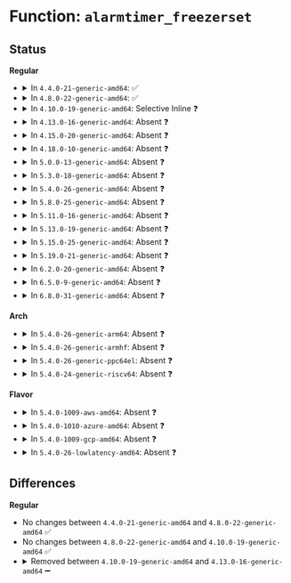 # Function: <code>alarmtimer_freezerset</code>

## Status
<b>Regular</b>
<ul>
<li>
<details>
<summary>In <code>4.4.0-21-generic-amd64</code>: ✅</summary>

```c
void alarmtimer_freezerset(ktime_t absexp, enum alarmtimer_type type)
```

```json
{
  "name": "alarmtimer_freezerset",
  "collision_type": "Unique Static",
  "inline_type": "No",
  "funcs": [
    {
      "addr": 18446744071579871376,
      "name": "alarmtimer_freezerset",
      "external": false,
      "loc": "kernel/time/alarmtimer.c:281",
      "file": "kernel/time/alarmtimer.c",
      "inline": "seen, unknown",
      "caller_inline": [],
      "caller_func": [
        "kernel/time/alarmtimer.c:alarm_timer_nsleep",
        "kernel/time/alarmtimer.c:alarm_timer_nsleep_restart"
      ]
    }
  ],
  "symbols": [
    {
      "addr": 18446744071579871376,
      "name": "alarmtimer_freezerset",
      "section": ".text",
      "bind": "STB_LOCAL",
      "size": 85
    }
  ]
}
```
</details>
</li>
<li>
<details>
<summary>In <code>4.8.0-22-generic-amd64</code>: ✅</summary>

```c
void alarmtimer_freezerset(ktime_t absexp, enum alarmtimer_type type)
```

```json
{
  "name": "alarmtimer_freezerset",
  "collision_type": "Unique Static",
  "inline_type": "No",
  "funcs": [
    {
      "addr": 18446744071579900672,
      "name": "alarmtimer_freezerset",
      "external": false,
      "loc": "kernel/time/alarmtimer.c:296",
      "file": "kernel/time/alarmtimer.c",
      "inline": "seen, unknown",
      "caller_inline": [],
      "caller_func": [
        "kernel/time/alarmtimer.c:alarm_timer_nsleep",
        "kernel/time/alarmtimer.c:alarm_timer_nsleep_restart"
      ]
    }
  ],
  "symbols": [
    {
      "addr": 18446744071579900672,
      "name": "alarmtimer_freezerset",
      "section": ".text",
      "bind": "STB_LOCAL",
      "size": 85
    }
  ]
}
```
</details>
</li>
<li>
<details>
<summary>In <code>4.10.0-19-generic-amd64</code>: Selective Inline ❓</summary>

```c
void alarmtimer_freezerset(ktime_t absexp, enum alarmtimer_type type)
```

```json
{
  "name": "alarmtimer_freezerset",
  "collision_type": "Unique Static",
  "inline_type": "Selective",
  "funcs": [
    {
      "addr": 18446744071579913424,
      "name": "alarmtimer_freezerset",
      "external": false,
      "loc": "kernel/time/alarmtimer.c:308",
      "file": "kernel/time/alarmtimer.c",
      "inline": "not declared, inlined",
      "caller_inline": [],
      "caller_func": [
        "kernel/time/alarmtimer.c:alarm_timer_nsleep",
        "kernel/time/alarmtimer.c:alarm_timer_nsleep_restart"
      ]
    }
  ],
  "symbols": [
    {
      "addr": 18446744071579913424,
      "name": "alarmtimer_freezerset",
      "section": ".text",
      "bind": "STB_LOCAL",
      "size": 188
    }
  ]
}
```
</details>
</li>
<li>
<details>
<summary>In <code>4.13.0-16-generic-amd64</code>: Absent ❓</summary>

```json
{
  "name": "alarmtimer_freezerset",
  "collision_type": "Unique Static",
  "inline_type": "Full",
  "funcs": [
    {
      "addr": 18446744071579922445,
      "name": "alarmtimer_freezerset",
      "external": false,
      "loc": "kernel/time/alarmtimer.c:466",
      "file": "kernel/time/alarmtimer.c",
      "inline": "not declared, inlined",
      "caller_inline": [
        "kernel/time/alarmtimer.c:alarmtimer_do_nsleep"
      ],
      "caller_func": []
    }
  ],
  "symbols": []
}
```
</details>
</li>
<li>
<details>
<summary>In <code>4.15.0-20-generic-amd64</code>: Absent ❓</summary>

```json
{
  "name": "alarmtimer_freezerset",
  "collision_type": "Unique Static",
  "inline_type": "Full",
  "funcs": [
    {
      "addr": 18446744071579967790,
      "name": "alarmtimer_freezerset",
      "external": false,
      "loc": "kernel/time/alarmtimer.c:480",
      "file": "kernel/time/alarmtimer.c",
      "inline": "not declared, inlined",
      "caller_inline": [
        "kernel/time/alarmtimer.c:alarmtimer_do_nsleep"
      ],
      "caller_func": []
    }
  ],
  "symbols": []
}
```
</details>
</li>
<li>
<details>
<summary>In <code>4.18.0-10-generic-amd64</code>: Absent ❓</summary>

```json
{
  "name": "alarmtimer_freezerset",
  "collision_type": "Unique Static",
  "inline_type": "Full",
  "funcs": [
    {
      "addr": 18446744071580015049,
      "name": "alarmtimer_freezerset",
      "external": false,
      "loc": "kernel/time/alarmtimer.c:487",
      "file": "kernel/time/alarmtimer.c",
      "inline": "not declared, inlined",
      "caller_inline": [
        "kernel/time/alarmtimer.c:alarmtimer_do_nsleep"
      ],
      "caller_func": []
    }
  ],
  "symbols": []
}
```
</details>
</li>
<li>
<details>
<summary>In <code>5.0.0-13-generic-amd64</code>: Absent ❓</summary>

```json
{
  "name": "alarmtimer_freezerset",
  "collision_type": "Unique Static",
  "inline_type": "Full",
  "funcs": [
    {
      "addr": 18446744071580062409,
      "name": "alarmtimer_freezerset",
      "external": false,
      "loc": "kernel/time/alarmtimer.c:484",
      "file": "kernel/time/alarmtimer.c",
      "inline": "not declared, inlined",
      "caller_inline": [
        "kernel/time/alarmtimer.c:alarmtimer_do_nsleep"
      ],
      "caller_func": []
    }
  ],
  "symbols": []
}
```
</details>
</li>
<li>
<details>
<summary>In <code>5.3.0-18-generic-amd64</code>: Absent ❓</summary>

```json
{
  "name": "alarmtimer_freezerset",
  "collision_type": "Unique Static",
  "inline_type": "Full",
  "funcs": [
    {
      "addr": 18446744071580106014,
      "name": "alarmtimer_freezerset",
      "external": false,
      "loc": "kernel/time/alarmtimer.c:483",
      "file": "kernel/time/alarmtimer.c",
      "inline": "not declared, inlined",
      "caller_inline": [
        "kernel/time/alarmtimer.c:alarmtimer_do_nsleep"
      ],
      "caller_func": []
    }
  ],
  "symbols": []
}
```
</details>
</li>
<li>
<details>
<summary>In <code>5.4.0-26-generic-amd64</code>: Absent ❓</summary>

```json
{
  "name": "alarmtimer_freezerset",
  "collision_type": "Unique Static",
  "inline_type": "Full",
  "funcs": [
    {
      "addr": 18446744071580155118,
      "name": "alarmtimer_freezerset",
      "external": false,
      "loc": "kernel/time/alarmtimer.c:492",
      "file": "kernel/time/alarmtimer.c",
      "inline": "not declared, inlined",
      "caller_inline": [
        "kernel/time/alarmtimer.c:alarmtimer_do_nsleep"
      ],
      "caller_func": []
    }
  ],
  "symbols": []
}
```
</details>
</li>
<li>
<details>
<summary>In <code>5.8.0-25-generic-amd64</code>: Absent ❓</summary>

```json
{
  "name": "alarmtimer_freezerset",
  "collision_type": "Unique Static",
  "inline_type": "Full",
  "funcs": [
    {
      "addr": 18446744071580216286,
      "name": "alarmtimer_freezerset",
      "external": false,
      "loc": "kernel/time/alarmtimer.c:483",
      "file": "kernel/time/alarmtimer.c",
      "inline": "not declared, inlined",
      "caller_inline": [
        "kernel/time/alarmtimer.c:alarmtimer_do_nsleep"
      ],
      "caller_func": []
    }
  ],
  "symbols": []
}
```
</details>
</li>
<li>
<details>
<summary>In <code>5.11.0-16-generic-amd64</code>: Absent ❓</summary>

```json
{
  "name": "alarmtimer_freezerset",
  "collision_type": "Unique Static",
  "inline_type": "Full",
  "funcs": [
    {
      "addr": 18446744071580200537,
      "name": "alarmtimer_freezerset",
      "external": false,
      "loc": "kernel/time/alarmtimer.c:483",
      "file": "kernel/time/alarmtimer.c",
      "inline": "not declared, inlined",
      "caller_inline": [
        "kernel/time/alarmtimer.c:alarmtimer_do_nsleep"
      ],
      "caller_func": []
    }
  ],
  "symbols": []
}
```
</details>
</li>
<li>
<details>
<summary>In <code>5.13.0-19-generic-amd64</code>: Absent ❓</summary>

```json
{
  "name": "alarmtimer_freezerset",
  "collision_type": "Unique Static",
  "inline_type": "Full",
  "funcs": [
    {
      "addr": 18446744071580205846,
      "name": "alarmtimer_freezerset",
      "external": false,
      "loc": "kernel/time/alarmtimer.c:483",
      "file": "kernel/time/alarmtimer.c",
      "inline": "not declared, inlined",
      "caller_inline": [
        "kernel/time/alarmtimer.c:alarmtimer_do_nsleep"
      ],
      "caller_func": []
    }
  ],
  "symbols": []
}
```
</details>
</li>
<li>
<details>
<summary>In <code>5.15.0-25-generic-amd64</code>: Absent ❓</summary>

```json
{
  "name": "alarmtimer_freezerset",
  "collision_type": "Unique Static",
  "inline_type": "Full",
  "funcs": [
    {
      "addr": 18446744071580352748,
      "name": "alarmtimer_freezerset",
      "external": false,
      "loc": "kernel/time/alarmtimer.c:483",
      "file": "kernel/time/alarmtimer.c",
      "inline": "not declared, inlined",
      "caller_inline": [
        "kernel/time/alarmtimer.c:alarmtimer_do_nsleep"
      ],
      "caller_func": []
    }
  ],
  "symbols": []
}
```
</details>
</li>
<li>
<details>
<summary>In <code>5.19.0-21-generic-amd64</code>: Absent ❓</summary>

```json
{
  "name": "alarmtimer_freezerset",
  "collision_type": "Unique Static",
  "inline_type": "Full",
  "funcs": [
    {
      "addr": 18446744071580567111,
      "name": "alarmtimer_freezerset",
      "external": false,
      "loc": "kernel/time/alarmtimer.c:483",
      "file": "kernel/time/alarmtimer.c",
      "inline": "not declared, inlined",
      "caller_inline": [
        "kernel/time/alarmtimer.c:alarmtimer_do_nsleep"
      ],
      "caller_func": []
    }
  ],
  "symbols": []
}
```
</details>
</li>
<li>
<details>
<summary>In <code>6.2.0-20-generic-amd64</code>: Absent ❓</summary>

```json
{
  "name": "alarmtimer_freezerset",
  "collision_type": "Unique Static",
  "inline_type": "Full",
  "funcs": [
    {
      "addr": 18446744071580827450,
      "name": "alarmtimer_freezerset",
      "external": false,
      "loc": "kernel/time/alarmtimer.c:507",
      "file": "kernel/time/alarmtimer.c",
      "inline": "not declared, inlined",
      "caller_inline": [
        "kernel/time/alarmtimer.c:alarmtimer_do_nsleep"
      ],
      "caller_func": []
    }
  ],
  "symbols": []
}
```
</details>
</li>
<li>
<details>
<summary>In <code>6.5.0-9-generic-amd64</code>: Absent ❓</summary>

```json
{
  "name": "alarmtimer_freezerset",
  "collision_type": "Unique Static",
  "inline_type": "Full",
  "funcs": [
    {
      "addr": 18446744071580911014,
      "name": "alarmtimer_freezerset",
      "external": false,
      "loc": "kernel/time/alarmtimer.c:506",
      "file": "kernel/time/alarmtimer.c",
      "inline": "not declared, inlined",
      "caller_inline": [
        "kernel/time/alarmtimer.c:alarmtimer_do_nsleep"
      ],
      "caller_func": []
    }
  ],
  "symbols": []
}
```
</details>
</li>
<li>
<details>
<summary>In <code>6.8.0-31-generic-amd64</code>: Absent ❓</summary>

```json
{
  "name": "alarmtimer_freezerset",
  "collision_type": "Unique Static",
  "inline_type": "Full",
  "funcs": [
    {
      "addr": 18446744071581001542,
      "name": "alarmtimer_freezerset",
      "external": false,
      "loc": "kernel/time/alarmtimer.c:517",
      "file": "kernel/time/alarmtimer.c",
      "inline": "not declared, inlined",
      "caller_inline": [
        "kernel/time/alarmtimer.c:alarmtimer_do_nsleep"
      ],
      "caller_func": []
    }
  ],
  "symbols": []
}
```
</details>
</li>
</ul>
<b>Arch</b>
<ul>
<li>
<details>
<summary>In <code>5.4.0-26-generic-arm64</code>: Absent ❓</summary>

```json
{
  "name": "alarmtimer_freezerset",
  "collision_type": "Unique Static",
  "inline_type": "Full",
  "funcs": [
    {
      "addr": 18446603336491374864,
      "name": "alarmtimer_freezerset",
      "external": false,
      "loc": "kernel/time/alarmtimer.c:492",
      "file": "kernel/time/alarmtimer.c",
      "inline": "not declared, inlined",
      "caller_inline": [
        "kernel/time/alarmtimer.c:alarmtimer_do_nsleep"
      ],
      "caller_func": []
    }
  ],
  "symbols": []
}
```
</details>
</li>
<li>
<details>
<summary>In <code>5.4.0-26-generic-armhf</code>: Absent ❓</summary>

```json
{
  "name": "alarmtimer_freezerset",
  "collision_type": "Unique Static",
  "inline_type": "Full",
  "funcs": [
    {
      "addr": 3225375508,
      "name": "alarmtimer_freezerset",
      "external": false,
      "loc": "kernel/time/alarmtimer.c:492",
      "file": "kernel/time/alarmtimer.c",
      "inline": "not declared, inlined",
      "caller_inline": [
        "kernel/time/alarmtimer.c:alarmtimer_do_nsleep"
      ],
      "caller_func": []
    }
  ],
  "symbols": []
}
```
</details>
</li>
<li>
<details>
<summary>In <code>5.4.0-26-generic-ppc64el</code>: Absent ❓</summary>

```json
{
  "name": "alarmtimer_freezerset",
  "collision_type": "Unique Static",
  "inline_type": "Full",
  "funcs": [
    {
      "addr": 13835058055284315696,
      "name": "alarmtimer_freezerset",
      "external": false,
      "loc": "kernel/time/alarmtimer.c:492",
      "file": "kernel/time/alarmtimer.c",
      "inline": "not declared, inlined",
      "caller_inline": [
        "kernel/time/alarmtimer.c:alarmtimer_do_nsleep"
      ],
      "caller_func": []
    }
  ],
  "symbols": []
}
```
</details>
</li>
<li>
<details>
<summary>In <code>5.4.0-24-generic-riscv64</code>: Absent ❓</summary>

```json
{
  "name": "alarmtimer_freezerset",
  "collision_type": "Unique Static",
  "inline_type": "Full",
  "funcs": [
    {
      "addr": 18446743936271865116,
      "name": "alarmtimer_freezerset",
      "external": false,
      "loc": "kernel/time/alarmtimer.c:492",
      "file": "kernel/time/alarmtimer.c",
      "inline": "not declared, inlined",
      "caller_inline": [
        "kernel/time/alarmtimer.c:alarmtimer_do_nsleep"
      ],
      "caller_func": []
    }
  ],
  "symbols": []
}
```
</details>
</li>
</ul>
<b>Flavor</b>
<ul>
<li>
<details>
<summary>In <code>5.4.0-1009-aws-amd64</code>: Absent ❓</summary>

```json
{
  "name": "alarmtimer_freezerset",
  "collision_type": "Unique Static",
  "inline_type": "Full",
  "funcs": [
    {
      "addr": 18446744071580124318,
      "name": "alarmtimer_freezerset",
      "external": false,
      "loc": "kernel/time/alarmtimer.c:492",
      "file": "kernel/time/alarmtimer.c",
      "inline": "not declared, inlined",
      "caller_inline": [
        "kernel/time/alarmtimer.c:alarmtimer_do_nsleep"
      ],
      "caller_func": []
    }
  ],
  "symbols": []
}
```
</details>
</li>
<li>
<details>
<summary>In <code>5.4.0-1010-azure-amd64</code>: Absent ❓</summary>

```json
{
  "name": "alarmtimer_freezerset",
  "collision_type": "Unique Static",
  "inline_type": "Full",
  "funcs": [
    {
      "addr": 18446744071580069614,
      "name": "alarmtimer_freezerset",
      "external": false,
      "loc": "kernel/time/alarmtimer.c:492",
      "file": "kernel/time/alarmtimer.c",
      "inline": "not declared, inlined",
      "caller_inline": [
        "kernel/time/alarmtimer.c:alarmtimer_do_nsleep"
      ],
      "caller_func": []
    }
  ],
  "symbols": []
}
```
</details>
</li>
<li>
<details>
<summary>In <code>5.4.0-1009-gcp-amd64</code>: Absent ❓</summary>

```json
{
  "name": "alarmtimer_freezerset",
  "collision_type": "Unique Static",
  "inline_type": "Full",
  "funcs": [
    {
      "addr": 18446744071580115390,
      "name": "alarmtimer_freezerset",
      "external": false,
      "loc": "kernel/time/alarmtimer.c:492",
      "file": "kernel/time/alarmtimer.c",
      "inline": "not declared, inlined",
      "caller_inline": [
        "kernel/time/alarmtimer.c:alarmtimer_do_nsleep"
      ],
      "caller_func": []
    }
  ],
  "symbols": []
}
```
</details>
</li>
<li>
<details>
<summary>In <code>5.4.0-26-lowlatency-amd64</code>: Absent ❓</summary>

```json
{
  "name": "alarmtimer_freezerset",
  "collision_type": "Unique Static",
  "inline_type": "Full",
  "funcs": [
    {
      "addr": 18446744071580167230,
      "name": "alarmtimer_freezerset",
      "external": false,
      "loc": "kernel/time/alarmtimer.c:492",
      "file": "kernel/time/alarmtimer.c",
      "inline": "not declared, inlined",
      "caller_inline": [
        "kernel/time/alarmtimer.c:alarmtimer_do_nsleep"
      ],
      "caller_func": []
    }
  ],
  "symbols": []
}
```
</details>
</li>
</ul>

## Differences
<b>Regular</b>
<ul>
<li>
No changes between <code>4.4.0-21-generic-amd64</code> and <code>4.8.0-22-generic-amd64</code> ✅
</li>
<li>
No changes between <code>4.8.0-22-generic-amd64</code> and <code>4.10.0-19-generic-amd64</code> ✅
</li>
<li>
<details>
<summary>Removed between <code>4.10.0-19-generic-amd64</code> and <code>4.13.0-16-generic-amd64</code> ➖</summary>

```c
void alarmtimer_freezerset(ktime_t absexp, enum alarmtimer_type type)
```
</details>
</li>
</ul>

